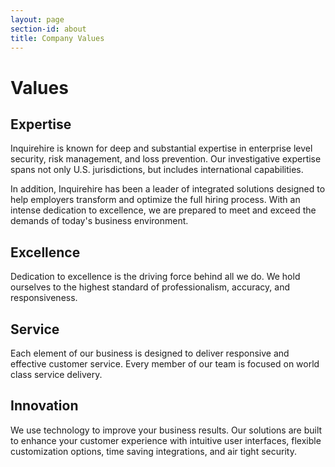 ```yaml
---
layout: page
section-id: about
title: Company Values
---
```


# Values

## Expertise
Inquirehire is known for deep and substantial expertise in enterprise level security, risk management, and loss prevention. Our investigative expertise spans not only U.S. jurisdictions, but includes international capabilities.

In addition, Inquirehire has been a leader of integrated solutions designed to help employers transform and optimize the full hiring process. With an intense dedication to excellence, we are prepared to meet and exceed the demands of today's business environment.

## Excellence

Dedication to excellence is the driving force behind all we do. We hold ourselves to the highest standard of professionalism, accuracy, and responsiveness.

## Service

Each element of our business is designed to deliver responsive and effective customer service. Every member of our team is focused on world class service delivery.

## Innovation

We use technology to improve your business results. Our solutions are built to enhance your customer experience with intuitive user interfaces, flexible customization options, time saving integrations, and air tight security.